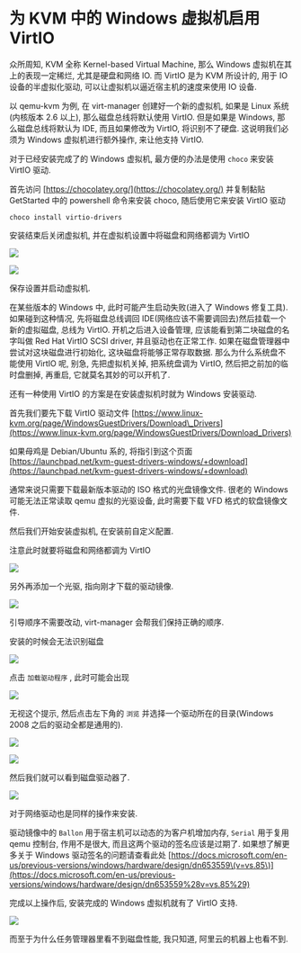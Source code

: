 # 为 KVM 中的 Windows 虚拟机启用 VirtIO

众所周知, KVM 全称 Kernel-based Virtual Machine, 那么 Windows 虚拟机在其上的表现一定稀烂, 尤其是硬盘和网络 IO. 而 VirtIO 是为 KVM 所设计的, 用于 IO 设备的半虚拟化驱动, 可以让虚拟机以逼近宿主机的速度来使用 IO 设备.

以 qemu-kvm 为例, 在 virt-manager 创建好一个新的虚拟机, 如果是 Linux 系统\(内核版本 2.6 以上\), 那么磁盘总线将默认使用 VirtIO. 但是如果是 Windows, 那么磁盘总线将默认为 IDE, 而且如果修改为 VirtIO, 将识别不了硬盘. 这说明我们必须为 Windows 虚拟机进行额外操作, 来让他支持 VirtIO.

对于已经安装完成了的 Windows 虚拟机, 最方便的办法是使用 `choco`  来安装 VirtIO 驱动.

首先访问 [https://chocolatey.org/](https://chocolatey.org/) 并复制黏贴 GetStarted 中的 powershell 命令来安装 choco, 随后使用它来安装 VirtIO 驱动

```text
choco install virtio-drivers
```

安装结束后关闭虚拟机, 并在虚拟机设置中将磁盘和网络都调为 VirtIO

![](../.gitbook/assets/image%20%2823%29.png)

![](../.gitbook/assets/image%20%2812%29.png)

保存设置并启动虚拟机.

在某些版本的 Windows 中, 此时可能产生启动失败\(进入了 Windows 修复工具\). 如果碰到这种情况, 先将磁盘总线调回 IDE\(网络应该不需要调回去\)然后挂载一个新的虚拟磁盘, 总线为 VirtIO. 开机之后进入设备管理, 应该能看到第二块磁盘的名字叫做 Red Hat VirtIO SCSI driver, 并且驱动也在正常工作. 如果在磁盘管理器中尝试对这块磁盘进行初始化, 这块磁盘将能够正常存取数据. 那么为什么系统盘不能使用 VirtIO 呢, 别急, 先把虚拟机关掉, 把系统盘调为 VirtIO, 然后把之前加的临时盘删掉, 再重启, 它就莫名其妙的可以开机了.

还有一种使用 VirtIO 的方案是在安装虚拟机时就为 Windows 安装驱动.

首先我们要先下载 VirtIO 驱动文件 [https://www.linux-kvm.org/page/WindowsGuestDrivers/Download\_Drivers](https://www.linux-kvm.org/page/WindowsGuestDrivers/Download_Drivers)

如果母鸡是 Debian/Ubuntu 系的, 将指引到这个页面 [https://launchpad.net/kvm-guest-drivers-windows/+download](https://launchpad.net/kvm-guest-drivers-windows/+download)

通常来说只需要下载最新版本驱动的 ISO 格式的光盘镜像文件. 很老的 Windows 可能无法正常读取 qemu 虚拟的光驱设备, 此时需要下载 VFD 格式的软盘镜像文件.

然后我们开始安装虚拟机, 在安装前自定义配置.

注意此时就要将磁盘和网络都调为 VirtIO

![](../.gitbook/assets/image%20%287%29.png)

另外再添加一个光驱, 指向刚才下载的驱动镜像.

![](../.gitbook/assets/image%20%2816%29.png)

引导顺序不需要改动, virt-manager 会帮我们保持正确的顺序.

安装的时候会无法识别磁盘

![](../.gitbook/assets/image%20%2822%29.png)

点击 `加载驱动程序` , 此时可能会出现

![](../.gitbook/assets/image%20%284%29.png)

无视这个提示, 然后点击左下角的 `浏览`  并选择一个驱动所在的目录\(Windows 2008 之后的驱动全都是通用的\).

![](../.gitbook/assets/image%20%2813%29.png)

![](../.gitbook/assets/image%20%2817%29.png)

然后我们就可以看到磁盘驱动器了.

![](../.gitbook/assets/image.png)

对于网络驱动也是同样的操作来安装.

驱动镜像中的 `Ballon` 用于宿主机可以动态的为客户机增加内存, `Serial` 用于复用 qemu 控制台, 作用不是很大, 而且这两个驱动的签名应该是过期了. 如果想了解更多关于 Windows 驱动签名的问题请查看此处 [https://docs.microsoft.com/en-us/previous-versions/windows/hardware/design/dn653559\(v=vs.85\)](https://docs.microsoft.com/en-us/previous-versions/windows/hardware/design/dn653559%28v=vs.85%29)

完成以上操作后, 安装完成的 Windows 虚拟机就有了 VirtIO 支持.

![](../.gitbook/assets/image%20%289%29.png)

而至于为什么任务管理器里看不到磁盘性能, 我只知道, 阿里云的机器上也看不到.

